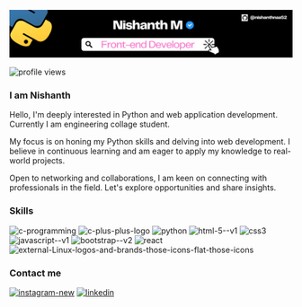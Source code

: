 ![Profile-banner](./Nishanth.png)

![profile views]("https://komarev.com/ghpvc/?username=nishanthnaa52&style=for-the-badge")
### I am Nishanth

Hello, I'm deeply interested in Python and web application development. Currently I am engineering collage student.

My focus is on honing my Python skills and delving into web development. I believe in continuous learning and am eager to apply my knowledge to real-world projects.

Open to networking and collaborations, I am keen on connecting with professionals in the field. Let's explore opportunities and share insights.

### Skills

<img width="48" height="48" src="https://img.icons8.com/color/48/c-programming.png" alt="c-programming"/> <img width="48" height="48" src="https://img.icons8.com/color/48/c-plus-plus-logo.png" alt="c-plus-plus-logo"/> <img width="48" height="48" src="https://img.icons8.com/fluency/48/python.png" alt="python"/> <img width="48" height="48" src="https://img.icons8.com/color/48/html-5--v1.png" alt="html-5--v1"/>
<img width="48" height="48" src="https://img.icons8.com/color/48/css3.png" alt="css3"/> <img width="48" height="48" src="https://img.icons8.com/color/48/javascript--v1.png" alt="javascript--v1"/> <img width="48" height="48" src="https://img.icons8.com/color/48/bootstrap--v2.png" alt="bootstrap--v2"/> <img width="48" height="48" src="https://img.icons8.com/officel/100/react.png" alt="react"/> <img width="48" height="48" src="https://img.icons8.com/external-those-icons-flat-those-icons/48/external-Linux-logos-and-brands-those-icons-flat-those-icons.png" alt="external-Linux-logos-and-brands-those-icons-flat-those-icons"/>



### Contact me

[<img width="64" height="64" src="https://img.icons8.com/cute-clipart/64/instagram-new.png" alt="instagram-new" target='_blank'/>](https://www.instagram.com/nishanth_naa_52/)    [<img width="60" height="60" src="https://img.icons8.com/fluency/48/linkedin.png" alt="linkedin"/>](https://www.linkedin.com/in/nishanthnaa52/)
